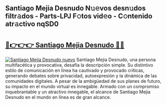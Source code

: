 ## Santiago Mejia Desnudo N𝚞𝚎vos desn𝚞dos filtr𝚊dos - Parts-LPJ F𝚘tos vid𝚎o - C𝚘ntenido atr𝚊ctivo nqSD0

# <h2><a href="http://mb3pgxz.tromn.icu/?c=Santiago+Mejia+Desnudo">🔗👉👉👉 Santiago Mejia Desnudo 🔗🔗</a></h2>

[![Santiago Mejia Desnudo nuevo](https://i.imgur.com/pEAQMta.gif)](http://mb3pgxz.tromn.icu/?c=Santiago+Mejia+Desnudo)
Santiago Mejia Desnudo, una persona multifacética y provocativa, desafía la descripción simple. Su distintivo estilo de comunicación en línea ha cautivado y provocado críticas, generando debates sobre privacidad, autoexpresión y la dinámica de las comunidades digitales. A pesar de la ambigüedad de sus planes de futuro, su impacto en el mundo virtual es innegable. Armado con un compromiso inquebrantable y un atractivo innegable, el alcance de Santiago Mejia Desnudo en el mundo en línea es de gran alcance.
